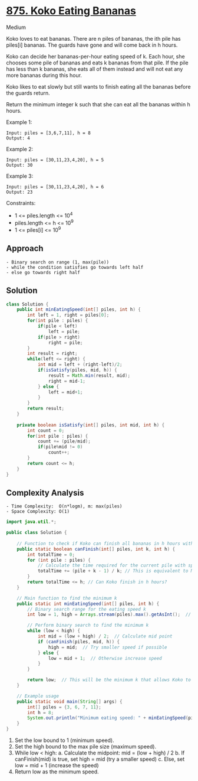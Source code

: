 # [875. Koko Eating Bananas](https://leetcode.com/problems/koko-eating-bananas/)
Medium


Koko loves to eat bananas. There are n piles of bananas, the ith pile has piles[i] bananas. The guards have gone and will come back in h hours.

Koko can decide her bananas-per-hour eating speed of k. Each hour, she chooses some pile of bananas and eats k bananas from that pile. If the pile has less than k bananas, she eats all of them instead and will not eat any more bananas during this hour.

Koko likes to eat slowly but still wants to finish eating all the bananas before the guards return.

Return the minimum integer k such that she can eat all the bananas within h hours.

 

Example 1:
```
Input: piles = [3,6,7,11], h = 8
Output: 4
```
Example 2:
```
Input: piles = [30,11,23,4,20], h = 5
Output: 30
```
Example 3:
```
Input: piles = [30,11,23,4,20], h = 6
Output: 23
``` 

Constraints:

- 1 <= piles.length <= 10<sup>4</sup>
- piles.length <= h <= 10<sup>9</sup>
- 1 <= piles[i] <= 10<sup>9</sup>

## Approach
```
- Binary search on range (1, max(pile))
- while the condition satisfies go towards left half
- else go towards right half
```

## Solution
```java
class Solution {
    public int minEatingSpeed(int[] piles, int h) {
        int left = 1, right = piles[0];
        for(int pile : piles) {
            if(pile < left)
                left = pile;
            if(pile > right)
                right = pile;
        }
        int result = right;
        while(left <= right) {
            int mid = left + (right-left)/2;
            if(isSatisfy(piles, mid, h)) {
                result = Math.min(result, mid);
                right = mid-1;
            } else {
                left = mid+1;
            }
        }
        return result;
    }
    
    private boolean isSatisfy(int[] piles, int mid, int h) {
        int count = 0;
        for(int pile : piles) {
            count += (pile/mid);
            if(pile%mid != 0)
                count++;
        }
        return count <= h;
    }
}
```

## Complexity Analysis
```
- Time Complexity:  O(n*logm), m: max(piles)
- Space Complexity: O(1)
```


```java
import java.util.*;

public class Solution {
    
    // Function to check if Koko can finish all bananas in h hours with speed k
    public static boolean canFinish(int[] piles, int k, int h) {
        int totalTime = 0;
        for (int pile : piles) {
            // Calculate the time required for the current pile with speed k
            totalTime += (pile + k - 1) / k; // This is equivalent to Math.ceil(pile / k)
        }
        return totalTime <= h; // Can Koko finish in h hours?
    }

    // Main function to find the minimum k
    public static int minEatingSpeed(int[] piles, int h) {
        // Binary search range for the eating speed k
        int low = 1, high = Arrays.stream(piles).max().getAsInt();  // Start from k = 1 to k = max(piles)

        // Perform binary search to find the minimum k
        while (low < high) {
            int mid = (low + high) / 2;  // Calculate mid point
            if (canFinish(piles, mid, h)) {
                high = mid;  // Try smaller speed if possible
            } else {
                low = mid + 1;  // Otherwise increase speed
            }
        }

        return low;  // This will be the minimum k that allows Koko to finish in h hours
    }

    // Example usage
    public static void main(String[] args) {
        int[] piles = {3, 6, 7, 11};
        int h = 8;
        System.out.println("Minimum eating speed: " + minEatingSpeed(piles, h));  // Output: 4
    }
}
```

1. Set the low bound to 1 (minimum speed).
2. Set the high bound to the max pile size (maximum speed).
3. While low < high:
   a. Calculate the midpoint: mid = (low + high) / 2
   b. If canFinish(mid) is true, set high = mid (try a smaller speed)
   c. Else, set low = mid + 1 (increase the speed)
4. Return low as the minimum speed.
